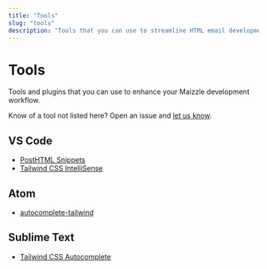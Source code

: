 ```yaml
---
title: "Tools"
slug: "tools"
description: "Tools that you can use to streamline HTML email development with Maizzle"
---
```


# Tools

Tools and plugins that you can use to enhance your Maizzle development workflow.

Know of a tool not listed here? Open an issue and [let us know](https://github.com/maizzle/docs/issues/new).

## VS Code

- [PostHTML Snippets](https://marketplace.visualstudio.com/items?itemName=cossssmin.posthtml)
- [Tailwind CSS IntelliSense](https://marketplace.visualstudio.com/items?itemName=bradlc.vscode-tailwindcss)

## Atom

- [autocomplete-tailwind](https://atom.io/packages/autocomplete-tailwind)

## Sublime Text

- [Tailwind CSS Autocomplete](https://packagecontrol.io/packages/Tailwind%20CSS%20Autocomplete)
